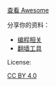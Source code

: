 [查看 Awesome](https://ccoode.github.io/awesome/)

分享你的资料：

- [编程相关](index.md)
- [翻墙工具](fuckgfw.md)

License:

[CC BY 4.0](http://creativecommons.org/licenses/by/4.0/)